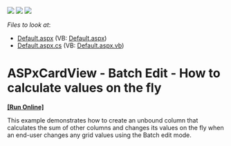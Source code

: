 <!-- default badges list -->
![](https://img.shields.io/endpoint?url=https://codecentral.devexpress.com/api/v1/VersionRange/128530066/15.2.4%2B)
[![](https://img.shields.io/badge/Open_in_DevExpress_Support_Center-FF7200?style=flat-square&logo=DevExpress&logoColor=white)](https://supportcenter.devexpress.com/ticket/details/T326383)
[![](https://img.shields.io/badge/📖_How_to_use_DevExpress_Examples-e9f6fc?style=flat-square)](https://docs.devexpress.com/GeneralInformation/403183)
<!-- default badges end -->
<!-- default file list -->
*Files to look at*:

* [Default.aspx](./CS/Default.aspx) (VB: [Default.aspx](./VB/Default.aspx))
* [Default.aspx.cs](./CS/Default.aspx.cs) (VB: [Default.aspx.vb](./VB/Default.aspx.vb))
<!-- default file list end -->
# ASPxCardView - Batch Edit - How to calculate values on the fly
<!-- run online -->
**[[Run Online]](https://codecentral.devexpress.com/t326383/)**
<!-- run online end -->


This example demonstrates how to create an unbound column that calculates the sum of other columns and changes its values on the fly when an end-user changes any grid values using the Batch edit mode.

<br/>


